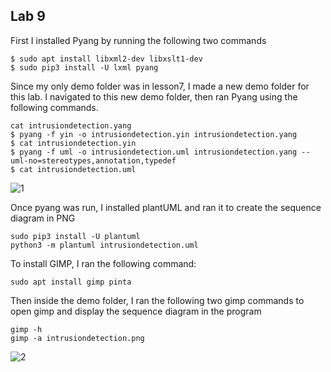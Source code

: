 ## Lab 9

First I installed Pyang by running the following two commands

```
$ sudo apt install libxml2-dev libxslt1-dev
$ sudo pip3 install -U lxml pyang
```

Since my only demo folder was in lesson7, I made a new demo folder for this lab. I navigated to this new demo folder, then ran Pyang using the following commands. 

```
cat intrusiondetection.yang
$ pyang -f yin -o intrusiondetection.yin intrusiondetection.yang
$ cat intrusiondetection.yin
$ pyang -f uml -o intrusiondetection.uml intrusiondetection.yang --uml-no=stereotypes,annotation,typedef
$ cat intrusiondetection.uml
```

![1]()

Once pyang was run, I installed plantUML and ran it to create the sequence diagram in PNG

```
sudo pip3 install -U plantuml
python3 -m plantuml intrusiondetection.uml
```

To install GIMP, I ran the following command:

```
sudo apt install gimp pinta
```

Then inside the demo folder, I ran the following two gimp commands to open gimp and display the sequence diagram in the program

```
gimp -h
gimp -a intrusiondetection.png
```

![2]()
